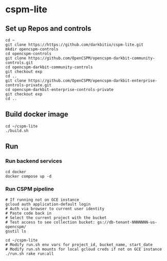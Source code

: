 # cspm-lite

## Set up Repos and controls
```
cd ~
git clone https://https://github.com/darkbitio/cspm-lite.git
mkdir opencspm-controls
cd opencspm-controls
git clone https://github.com/OpenCSPM/opencspm-darkbit-community-controls.git
cd opencspm-darkbit-community-controls
git checkout exp
cd ..
git clone https://github.com/OpenCSPM/opencspm-darkbit-enterprise-controls-private.git
cd opencspm-darkbit-enterprise-controls-private
git checkout exp
cd ..
```

## Build docker image
```
cd ~/cspm-lite
./build.sh
```

## Run

### Run backend services
```
cd docker
docker compose up -d
```

### Run CSPM pipeline
```
# If running not on GCE instance
gcloud auth application-default login
# Auth via browser to current user identity
# Paste code back in
# Select the current project with the bucket
# Test access to see collection bucket: gs://db-tenant-NNNNNNN-us-opencspm/
gsutil ls
```
```
cd ~/cspm-lite
# Modify run.sh env vars for project_id, bucket_name, start_date
# Modify run.sh mounts for local gcloud creds if not on GCE instance
./run.sh rake run:all
```
